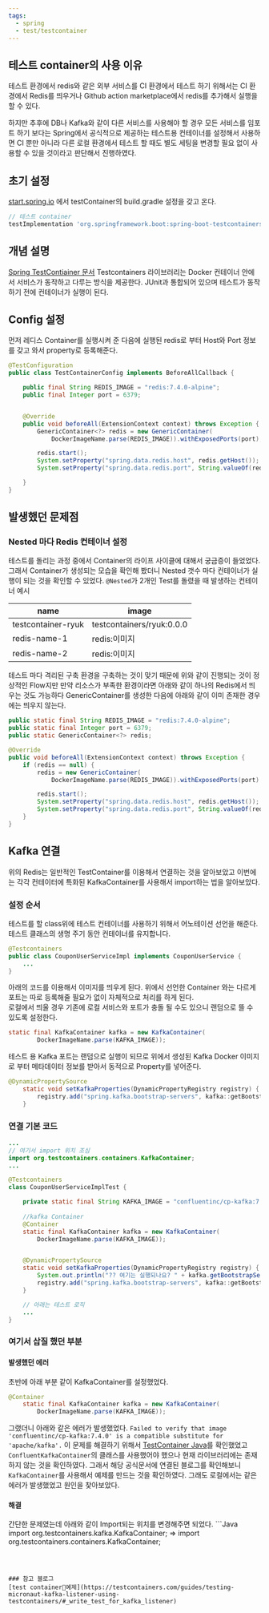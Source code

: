 ```yaml
---
tags:
  - spring
  - test/testcontainer
---
```


## 테스트 container의 사용 이유

테스트 환경에서 redis와 같은 외부 서비스를 CI 환경에서 테스트 하기 위해서는 CI 환경에서 Redis를 띄우거나 Github action marketplace에서 redis를 추가해서 실행을 할 수 있다.

하지만 추후에 DB나 Kafka와 같이 다른 서비스를 사용해야 할 경우 모든 서비스를 임포트 하기 보다는 Spring에서 공식적으로 제공하는 테스트용 컨테이너를 설정해서 사용하면 CI 뿐만 아니라 다른 로컬 환경에서 테스트 할 때도 별도 세팅을 변경할 필요 없이 사용할 수 있을 것이라고 판단해서 진행하였다.

## 초기 설정
[start.spring.io](http://start.spring.io/) 에서 testContainer의 build.gradle 설정을 갖고 온다.
```gradle
// 테스트 container 
testImplementation 'org.springframework.boot:spring-boot-testcontainers'
```

## 개념 설명
[Spring TestContiainer 문서](https://docs.spring.io/spring-boot/reference/testing/testcontainers.html)
Testcontainers 라이브러리는 Docker 컨테이너 안에서 서비스가 동작하고 다루는 방식을 제공한다.
JUnit과 통합되어 있으며 테스트가 동작하기 전에 컨테이너가 실행이 된다.

## Config 설정
먼저 레디스 Container를 실행시켜 준 다음에 실행된 redis로 부터 Host와 Port 정보를 갖고 와서 property로 등록해준다.
```Java
@TestConfiguration
public class TestContainerConfig implements BeforeAllCallback {

    public final String REDIS_IMAGE = "redis:7.4.0-alpine";
    public final Integer port = 6379;


    @Override
    public void beforeAll(ExtensionContext context) throws Exception {
        GenericContainer<?> redis = new GenericContainer(
            DockerImageName.parse(REDIS_IMAGE)).withExposedPorts(port);

        redis.start();
        System.setProperty("spring.data.redis.host", redis.getHost());
        System.setProperty("spring.data.redis.port", String.valueOf(redis.getMappedPort(port)));

    }
}
```

## 발생했던 문제점
### Nested 마다 Redis 컨테이너 설정
테스트를 돌리는 과정 중에서 Container의 라이프 사이클에 대해서 궁금증이 들었었다.
그래서 Container가 생성되는 모습을 확인해 봤더니  Nested 갯수 마다 컨테이너가 실행이 되는 것을 확인할 수 있었다.
`@Nested`가 2개인 Test를 돌렸을 때 발생하는 컨테이너 예시

| name               | image                     |
| ------------------ | ------------------------- |
| testcontainer-ryuk | testcontainers/ryuk:0.0.0 |
| redis-name-1       | redis:이미지                 |
| redis-name-2       | redis:이미지                 |

테스트 마다 격리된 구축 환경을 구축하는 것이 맞기 때문에 위와 같이 진행되는 것이 정상적인 Flow지만 만약 리소스가 부족한 환경이라면 아래와 같이 하나의 Redis에서 띄우는 것도 가능하다
GenericContainer를 생성한 다음에 아래와 같이 이미 존재한 경우에는 띄우지 않는다.
```Java
public static final String REDIS_IMAGE = "redis:7.4.0-alpine";
public static final Integer port = 6379;
public static GenericContainer<?> redis;

@Override
public void beforeAll(ExtensionContext context) throws Exception {
    if (redis == null) {
        redis = new GenericContainer(
            DockerImageName.parse(REDIS_IMAGE)).withExposedPorts(port).withReuse(true);

        redis.start();
        System.setProperty("spring.data.redis.host", redis.getHost());
        System.setProperty("spring.data.redis.port", String.valueOf(redis.getMappedPort(port)));
    }
}
```

## Kafka 연결
위의 Redis는 일반적인 TestContainer를 이용해서 연결하는 것을 알아보았고 이번에는 각각 컨테이터에 특화된 KafkaContainer를 사용해서 import하는 법을 알아보았다.

### 설정 순서
테스트를 할 class위에 테스트 컨테이너를 사용하기 위해서 어노테이션 선언을 해준다.   
테스트 클래스의 생명 주기 동안 컨테이너를 유지합니다.
```Java
@Testcontainers
public class CouponUserServiceImpl implements CouponUserService {
	...
}
```

아래의 코드를 이용해서 이미지를 띄우게 된다. 위에서 선언한 Container 와는 다르게  
포트는 따로 등록해줄 필요가 없이 자체적으로 처리를 하게 된다.   
로컬에서 띄울 경우 기존에 로컬 서비스와 포트가 충돌 될 수도 있으니 랜덤으로 뜰 수 있도록 설정한다. 
```Java
static final KafkaContainer kafka = new KafkaContainer(  
	    DockerImageName.parse(KAFKA_IMAGE));
```

테스트 용 Kafka 포트는 랜덤으로 실행이 되므로 위에서 생성된 Kafka Docker 이미지로 부터 메타데이터 정보를 받아서 동적으로 Property를 넣어준다.
```Java
@DynamicPropertySource  
	static void setKafkaProperties(DynamicPropertyRegistry registry) {  
	    registry.add("spring.kafka.bootstrap-servers", kafka::getBootstrapServers);  
	}
```

### 연결 기본 코드
```Java
...
// 여기서 import 위치 조심
import org.testcontainers.containers.KafkaContainer;
...

@Testcontainers
class CouponUserServiceImplTest {

	private static final String KAFKA_IMAGE = "confluentinc/cp-kafka:7.7.1";  
  
	//kafka Container  
	@Container  
	static final KafkaContainer kafka = new KafkaContainer(  
	    DockerImageName.parse(KAFKA_IMAGE));


	@DynamicPropertySource  
	static void setKafkaProperties(DynamicPropertyRegistry registry) {  
	    System.out.println("?? 여기는 실행되나요? " + kafka.getBootstrapServers());  
	    registry.add("spring.kafka.bootstrap-servers", kafka::getBootstrapServers);  
	}

	// 아래는 테스트 로직
	...
}
```

### 여기서 삽질 했던 부분
#### 발생했던 에러
초반에 아래 부분 같이 KafkaContainer를 설정했었다.
```Java
@Container  
	static final KafkaContainer kafka = new KafkaContainer(  
	    DockerImageName.parse(KAFKA_IMAGE));
```
그랬더니 아래와 같은 에러가 발생했었다.
`Failed to verify that image 'confluentinc/cp-kafka:7.4.0' is a compatible substitute for 'apache/kafka'.`
이 문제를 해결하기 위해서 [TestContainer Java](https://java.testcontainers.org/modules/kafka/)를 확인했었고 `ConfluentKafkaContainer`의 클래스를 사용했어야 했으나 현재 라이브러리에는 존재하지 않는 것을 확인하였다.
그래서 해당 공식문서에 연결된 블로그를 확인해보니 `KafkaContainer`를 사용해서 예제를 만드는 것을 확인하였다. 
그래도 로컬에서는 같은 에러가 발생했었고 원인을 찾아보았다.

#### 해결
간단한 문제였는데 아래와 같이 Import되는 위치를 변경해주면 되었다.
	```Java
import org.testcontainers.kafka.KafkaContainer;
=>
import org.testcontainers.containers.KafkaContainer;
```



### 참고 블로그
[test container예제](https://testcontainers.com/guides/testing-micronaut-kafka-listener-using-testcontainers/#_write_test_for_kafka_listener)